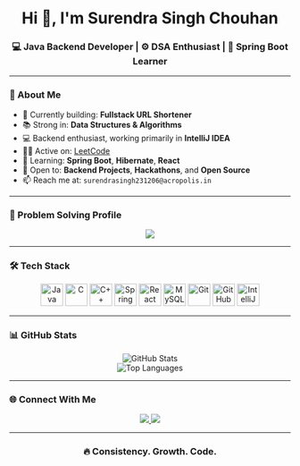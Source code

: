 <h1 align="center">Hi 👋, I'm Surendra Singh Chouhan</h1>
<h3 align="center">💻 Java Backend Developer | ⚙️ DSA Enthusiast | 🌱 Spring Boot Learner</h3>

---

### 🚀 About Me

- 🔭 Currently building: **Fullstack URL Shortener**
- 📚 Strong in: **Data Structures & Algorithms**
- 💻 Backend enthusiast, working primarily in **IntelliJ IDEA**
- 👨‍💻 Active on: [LeetCode](https://leetcode.com/u/Surendra_Singh_Chouhan/)
- 🌱 Learning: **Spring Boot**, **Hibernate**, **React**
- 🤝 Open to: **Backend Projects**, **Hackathons**, and **Open Source**
- 📫 Reach me at: `surendrasingh231206@acropolis.in`

---

### 🧠 Problem Solving Profile

<p align="center">
  <a href="https://leetcode.com/u/Surendra_Singh_Chouhan/">
    <img src="https://img.shields.io/badge/LeetCode-%F0%9F%92%BB%20Surendra_Singh_Chouhan-orange?style=for-the-badge&logo=leetcode&logoColor=white" />
  </a>
</p>

---

### 🛠️ Tech Stack 

<p align="center">
  <img src="https://cdn.jsdelivr.net/gh/devicons/devicon/icons/java/java-original.svg" width="40" title="Java"/>
  <img src="https://cdn.jsdelivr.net/gh/devicons/devicon/icons/c/c-original.svg" width="40" title="C"/>
  <img src="https://cdn.jsdelivr.net/gh/devicons/devicon/icons/cplusplus/cplusplus-original.svg" width="40" title="C++"/>
  <img src="https://cdn.jsdelivr.net/gh/devicons/devicon/icons/spring/spring-original.svg" width="40" title="Spring Boot"/>
  <img src="https://cdn.jsdelivr.net/gh/devicons/devicon/icons/react/react-original.svg" width="40" title="React"/>
  <img src="https://cdn.jsdelivr.net/gh/devicons/devicon/icons/mysql/mysql-original.svg" width="40" title="MySQL"/>
  <img src="https://cdn.jsdelivr.net/gh/devicons/devicon/icons/git/git-original.svg" width="40" title="Git"/>
  <img src="https://cdn.jsdelivr.net/gh/devicons/devicon/icons/github/github-original.svg" width="40" title="GitHub"/>
  <img src="https://cdn.jsdelivr.net/gh/devicons/devicon/icons/intellij/intellij-original.svg" width="40" title="IntelliJ IDEA"/>
</p>

---

### 📊 GitHub Stats

<p align="center">
  <img src="https://github-readme-stats.vercel.app/api?username=Surendra1341&show_icons=true&theme=radical" alt="GitHub Stats" />
  <br/>
  <img src="https://github-readme-stats.vercel.app/api/top-langs/?username=Surendra1341&layout=compact&theme=radical" alt="Top Languages" />
</p>

---

### 🌐 Connect With Me

<p align="center">
  <a href="https://www.linkedin.com/in/surendra-singh-4480a3368/">
    <img src="https://img.shields.io/badge/LinkedIn-%230077B5?style=for-the-badge&logo=linkedin&logoColor=white" />
  </a>
  <a href="https://leetcode.com/u/Surendra_Singh_Chouhan/">
    <img src="https://img.shields.io/badge/LeetCode-%23FFA116?style=for-the-badge&logo=leetcode&logoColor=black" />
  </a>
</p>

---

<h3 align="center">🔥 Consistency. Growth. Code.</h3>
